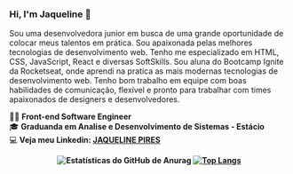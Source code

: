 ### Hi, I'm Jaqueline 👋

Sou uma desenvolvedora junior em busca de uma grande oportunidade de colocar meus talentos em prática. Sou apaixonada pelas melhores tecnologias de desenvolvimento web. Tenho me especializado em HTML, CSS, JavaScript, React e diversas SoftSkills. Sou aluna do Bootcamp Ignite da Rocketseat, onde aprendi na pratica as mais modernas tecnologias de desenvolvimento web. Tenho bom trabalho em equipe com boas habilidades de comunicação, flexível e pronto para trabalhar com times apaixonados de designers e desenvolvedores.

:woman_technologist: <strong>Front-end Software Engineer</strong><br>
:mortar_board: <strong>Graduanda em Analise e Desenvolvimento de Sistemas - Estácio</strong><br>
:computer: <strong>Veja meu Linkedin<strong>: [JAQUELINE PIRES](https://www.linkedin.com/in/jaqueline-pires-965206203/)

<div align="center" >

![Estatísticas do GitHub de Anurag](https://github-readme-stats.vercel.app/api?username=jaquelinepires&show_icons=true&theme=radical&bg_color=30,0d0d0d,191919&title_color=fff&text_color=fff&icon_color=79ff97)
[![Top Langs](https://github-readme-stats.vercel.app/api/top-langs/?username=jaquelinepires&layout=compact&theme=radical&bg_color=30,0d0d0d,191919&title_color=fff&text_color=fff&icon_color=79ff97)]([https://github.com/anuraghazra/github-readme-stats](https://github.com/anuraghazra/github-readme-stats))
</div>
